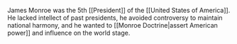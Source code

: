 James Monroe was the 5th [[President]] of the [[United States of America]]. He lacked intellect of past presidents, he avoided controversy to maintain national harmony, and he wanted to [[Monroe Doctrine|assert American power]] and influence on the world stage.